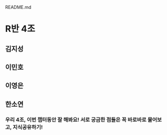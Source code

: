 README.md

# R반 4조

## 김지성

## 이민호

## 이영은

## 한소연

### 우리 4조, 이번 챕터동안 잘 해봐요! 서로 궁금한 점들은 꼭 바로바로 물어보고, 지식공유하기!